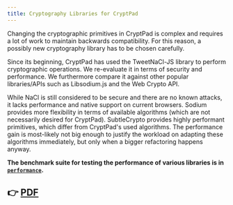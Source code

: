 ```yaml
---
title: Cryptography Libraries for CryptPad
---
```



Changing the cryptographic primitives in CryptPad is complex and requires a lot
of work to maintain backwards compatibility. For this reason, a possibly new
cryptography library has to be chosen carefully.

Since its beginning, CryptPad has used the TweetNaCl-JS library to perform
cryptographic operations. We re-evaluate it in terms of security and
performance. We furthermore compare it against other popular libraries/APIs such
as Libsodium.js and the Web Crypto API.

While NaCl is still considered to be secure and there are no known attacks, it
lacks performance and native support on current browsers. Sodium provides more
flexibility in terms of available algorithms (which are not necessarily desired
for CryptPad). SubtleCrypto provides highly performant primitives, which differ
from CryptPad's used algorithms. The performance gain is most-likely not big
enough to justify the workload on adapting these algorithms immediately, but
only when a bigger refactoring happens anyway.

**The benchmark suite for testing the performance of various libraries is in
[`performance`](../performance/).**

## 👉 [PDF](../main.pdf)
